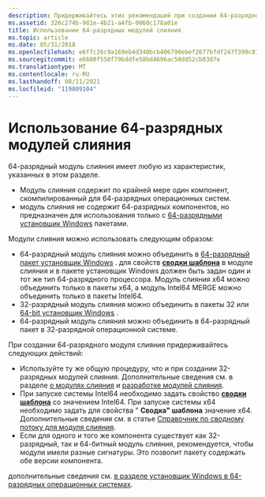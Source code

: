 ```yaml
---
description: Придерживайтесь этих рекомендаций при создании 64-разрядного модуля слияния.
ms.assetid: 326c274b-981e-4b21-a4fb-0060c178a01e
title: Использование 64-разрядных модулей слияния
ms.topic: article
ms.date: 05/31/2018
ms.openlocfilehash: e6ffc26c9a169eb4d340bcb406790ebef2677bfdf247f399c87e8eed1468cb1e
ms.sourcegitcommit: e6600f550f79bddfe58bd4696ac50dd52cb03d7e
ms.translationtype: MT
ms.contentlocale: ru-RU
ms.lasthandoff: 08/11/2021
ms.locfileid: "119809104"
---
```

# <a name="using-64-bit-merge-modules"></a>Использование 64-разрядных модулей слияния

64-разрядный модуль слияния имеет любую из характеристик, указанных в этом разделе.

-   Модуль слияния содержит по крайней мере один компонент, скомпилированный для 64-разрядных операционных систем.
-   модуль слияния не содержит 64-разрядных компонентов, но предназначен для использования только с [64-разрядными установщик Windows](64-bit-windows-installer-packages.md) пакетами.

Модули слияния можно использовать следующим образом:

-   64-разрядный модуль слияния можно объединить в [64-разрядный пакет установщик Windows](64-bit-windows-installer-packages.md) . для свойств [**сводки шаблона**](template-summary.md) в модуле слияния и в пакете установщик Windows должен быть задан один и тот же тип 64-разрядного процессора. Модуль слияния x64 можно объединить только в пакеты x64, а модуль Intel64 MERGE можно объединить только в пакеты Intel64.
-   32-разрядный модуль слияния можно объединить в пакеты 32 или [64-bit установщик Windows](64-bit-windows-installer-packages.md) .
-   64-разрядный модуль слияния можно объединить в 64-разрядный пакет в 32-разрядной операционной системе.

При создании 64-разрядного модуля слияния придерживайтесь следующих действий:

-   Используйте ту же общую процедуру, что и при создании 32-разрядных модулей слияния. Дополнительные сведения см. в разделе [о модулях слияния](about-merge-modules.md) и [разработке модулей слияния](authoring-merge-modules.md).
-   При запуске системы Intel64 необходимо задать свойство [**сводки шаблона**](template-summary.md) со значением Intel64. При запуске системы x64 необходимо задать для свойства " **Сводка" шаблона** значение x64. Дополнительные сведения см. в статье [Справочник по сводному потоку для модуля слияния](merge-module-summary-information-stream-reference.md).
-   Если для одного и того же компонента существует как 32-разрядный, так и 64-битный модуль слияния, рекомендуется, чтобы модули имели разные сигнатуры. Это позволит пакету содержать обе версии компонента.

дополнительные сведения см. [в разделе установщик Windows в 64-разрядных операционных системах](windows-installer-on-64-bit-operating-systems.md).

 

 



